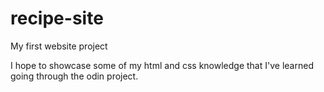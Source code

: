 # recipe-site
My first website project

I hope to showcase some of my html and css knowledge that I've learned going through the odin project.